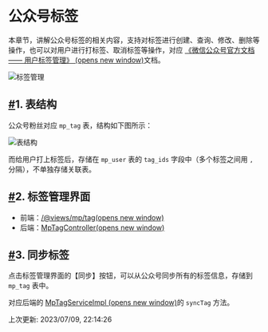 # 公众号标签

本章节，讲解公众号标签的相关内容，支持对标签进行创建、查询、修改、删除等操作，也可以对用户进行打标签、取消标签等操作，对应 [《微信公众号官方文档 —— 用户标签管理》 (opens new window)](https://developers.weixin.qq.com/doc/offiaccount/User_Management/User_Tag_Management.html)文档。

![标签管理](https://doc.iocoder.cn/img/%E5%85%AC%E4%BC%97%E5%8F%B7%E6%89%8B%E5%86%8C/%E5%85%AC%E4%BC%97%E5%8F%B7%E6%A0%87%E7%AD%BE/%E7%95%8C%E9%9D%A2.png)

## [#](https://doc.iocoder.cn/mp/tag/#_1-表结构)1. 表结构

公众号粉丝对应 `mp_tag` 表，结构如下图所示：

![表结构](https://doc.iocoder.cn/img/%E5%85%AC%E4%BC%97%E5%8F%B7%E6%89%8B%E5%86%8C/%E5%85%AC%E4%BC%97%E5%8F%B7%E6%A0%87%E7%AD%BE/%E8%A1%A8%E7%BB%93%E6%9E%84.png)

而给用户打上标签后，存储在 `mp_user` 表的 `tag_ids` 字段中（多个标签之间用 `,` 分隔），不单独存储关联表。

## [#](https://doc.iocoder.cn/mp/tag/#_2-标签管理界面)2. 标签管理界面

- 前端：[/@views/mp/tag(opens new window)](https://github.com/YunaiV/ruoyi-vue-pro/blob/master/yudao-ui-admin/src/views/mp/tag/index.vue)
- 后端：[MpTagController(opens new window)](https://github.com/YunaiV/ruoyi-vue-pro/blob/master/yudao-module-mp/yudao-module-mp-biz/src/main/java/cn/iocoder/yudao/module/mp/controller/admin/tag/MpTagController.java)

## [#](https://doc.iocoder.cn/mp/tag/#_3-同步标签)3. 同步标签

点击标签管理界面的【同步】按钮，可以从公众号同步所有的标签信息，存储到 `mp_tag` 表中。

对应后端的 [MpTagServiceImpl (opens new window)](https://github.com/YunaiV/ruoyi-vue-pro/blob/master/yudao-module-mp/yudao-module-mp-biz/src/main/java/cn/iocoder/yudao/module/mp/service/tag/MpTagServiceImpl.java#L124-L157)的 `syncTag` 方法。

上次更新: 2023/07/09, 22:14:26